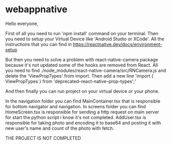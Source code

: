 # webappnative

Hello everyone,

First of all you need to run 'npm install' command on your terminal.
Then you need to setup your Virtual Device like 'Android Studio or XCode'. 
All the instructions that you can find in https://reactnative.dev/docs/environment-setup

But then you need to solve a problem with react-native-camera package because it's not updated some of the hooks are removed from React.
All you need to find ./node_modules/react-native-camera/src/RNCamera.js and delete the 'ViewPropTypes' from import. 
Then add a new line 'import { ViewPropTypes } from 'deprecated-react-native-prop-types';' 

And then finally you can run project on your virtual device or your phone.

In the navigation folder you can find MainContainer.tsx that is responsible for bottom navigator and navigation.
In screens folder you can find HomeScreen.tsx is responsible for sending a http request on main server for start the python script i know it's not completed.
AddUser.tsx is responsible for taking photo and encoding it to base64 and posting it with new user's name and count of the photo with fetch.

THE PROJECT IS NOT COMPLETED 
